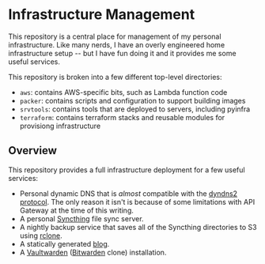 Infrastructure Management
=========================

This repository is a central place for management of my personal infrastructure.
Like many nerds, I have an overly engineered home infrastructure setup -- but I
have fun doing it and it provides me some useful services.

This repository is broken into a few different top-level directories:

* `aws`: contains AWS-specific bits, such as Lambda function code
* `packer`: contains scripts and configuration to support building images
* `srvtools`: contains tools that are deployed to servers, including pyinfra
* `terraform`: contains terraform stacks and reusable modules for provisiong
  infrastructure

Overview
--------

This repository provides a full infrastructure deployment for a few useful
services:

* Personal dynamic DNS that is _almost_ compatible with the
  [dyndns2 protocol][1]. The only reason it isn't is because
  of some limitations with API Gateway at the time of this
  writing.
* A personal [Syncthing][2] file sync server.
* A nightly backup service that saves all of the Syncthing
  directories to S3 using [rclone][3].
* A statically generated [blog][4].
* A [Vaultwarden][5] ([Bitwarden][6] clone) installation.


[1]: https://sourceforge.net/p/ddclient/wiki/protocols/#dyndns2
[2]: https://syncthing.net/
[3]: https://rclone.org/
[4]: https://www.johnk.io
[5]: https://github.com/dani-garcia/vaultwarden
[6]: https://bitwarden.com/

